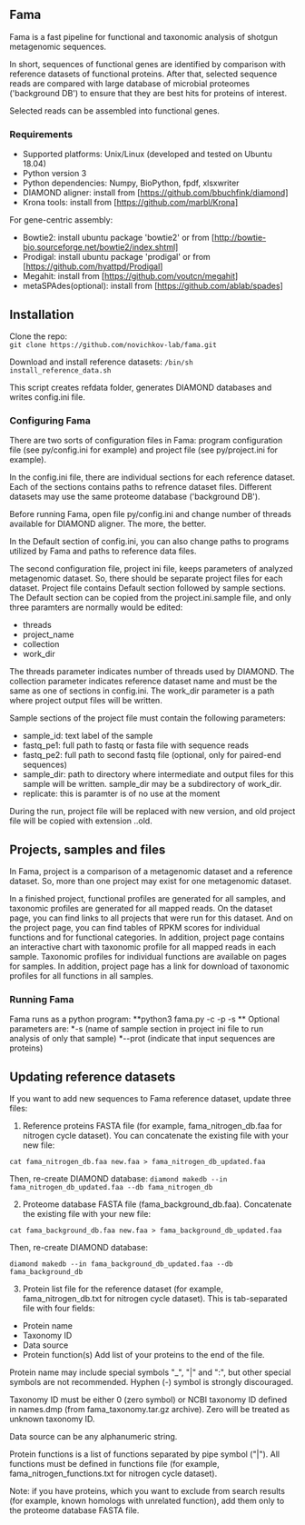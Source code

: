 ## Fama

Fama is a fast pipeline for functional and taxonomic analysis of shotgun metagenomic sequences. 

In short, sequences of functional genes are identified by comparison with reference datasets of functional proteins. After that, selected sequence reads are compared with large database of microbial proteomes ('background DB') to ensure that they are best hits for proteins of interest.

Selected reads can be assembled into functional genes.


### Requirements
* Supported platforms: Unix/Linux (developed and tested on Ubuntu 18.04)
* Python version 3
* Python dependencies: Numpy, BioPython, fpdf, xlsxwriter
* DIAMOND aligner: install from [https://github.com/bbuchfink/diamond]
* Krona tools: install from [https://github.com/marbl/Krona]

For gene-centric assembly:

* Bowtie2: install ubuntu package 'bowtie2' or from [http://bowtie-bio.sourceforge.net/bowtie2/index.shtml]
* Prodigal: install ubuntu package 'prodigal' or from [https://github.com/hyattpd/Prodigal]
* Megahit: install from [https://github.com/voutcn/megahit]
* metaSPAdes(optional): install from [https://github.com/ablab/spades]


## Installation
Clone the repo:  
`git clone https://github.com/novichkov-lab/fama.git`

Download and install reference datasets:
`/bin/sh install_reference_data.sh`

This script creates refdata folder, generates DIAMOND databases and writes config.ini file. 


### Configuring Fama
There are two sorts of configuration files in Fama: program configuration file (see py/config.ini for example) and project file (see py/project.ini for example).

In the config.ini file, there are individual sections for each reference dataset. Each of the sections contains paths to refrence dataset files. Different datasets may use the same proteome database ('background DB').

Before running Fama, open file py/config.ini and change number of threads available for DIAMOND aligner. The more, the better. 

In the Default section of config.ini, you can also change paths to programs utilized by Fama and paths to reference data files.


The second configuration file, project ini file, keeps parameters of analyzed metagenomic dataset. So, there should be separate project files for each dataset. 
Project file contains Default section followed by sample sections. The Default section can be copied from the project.ini.sample file, and only three paramters are normally would be edited:
* threads
* project_name
* collection
* work_dir

The threads parameter indicates number of threads used by DIAMOND.
The collection parameter indicates reference dataset name and must be the same as one of sections in config.ini.
The work_dir parameter is a path where project output files will be written.

Sample sections of the project file must contain the following parameters:
* sample_id: text label of the sample
* fastq_pe1: full path to fastq or fasta file with sequence reads
* fastq_pe2: full path to second fastq file (optional, only for paired-end sequences) 
* sample_dir: path to directory where intermediate and output files for this sample will be written. sample_dir may be a subdirectory of work_dir.
* replicate: this is paramter is of no use at the moment

During the run, project file will be replaced with new version, and old project file will be copied with extension .<number>.old.

## Projects, samples and files

In Fama, project is a comparison of a metagenomic dataset and a reference dataset. So, more than one project may exist for one metagenomic dataset. 

In a finished project, functional profiles are generated for all samples, and taxonomic profiles are generated for all mapped reads. On the dataset page, you can find links to all projects that were run for this dataset. And on the
project page, you can find tables of RPKM scores for individual functions and for functional categories. In addition, project page contains an interactive chart with taxonomic profile for all mapped reads in each sample. 
Taxonomic profiles for individual functions are available on pages for samples. In addition, project page has a link for download of taxonomic profiles for all functions in all samples.

### Running Fama

Fama runs as a python program:
**python3 fama.py -c <config ini file path> -p <project ini file path> -s **
Optional parameters are: 
*-s  (name of sample section in project ini file to run analysis of only that sample)
*--prot (indicate that input sequences are proteins)

## Updating reference datasets
If you want to add new sequences to Fama reference dataset, update three files:

1. Reference proteins FASTA file (for example, fama_nitrogen_db.faa for nitrogen cycle dataset). You can concatenate the existing file with your new file:

`cat fama_nitrogen_db.faa new.faa > fama_nitrogen_db_updated.faa`

Then, re-create DIAMOND database:
`diamond makedb --in fama_nitrogen_db_updated.faa --db fama_nitrogen_db`

2. Proteome database FASTA file (fama_background_db.faa). Concatenate the existing file with your new file:

`cat fama_background_db.faa new.faa > fama_background_db_updated.faa`

Then, re-create DIAMOND database:

`diamond makedb --in fama_background_db_updated.faa --db fama_background_db`

3. Protein list file for the reference dataset (for example, fama_nitrogen_db.txt for nitrogen cycle dataset). This is tab-separated file with four fields:
* Protein name
* Taxonomy ID
* Data source
* Protein function(s)
Add list of your proteins to the end of the file.

Protein name may include special symbols "_", "|" and ":", but other special symbols are not recommended. Hyphen (-) symbol is strongly discouraged.

Taxonomy ID must be either 0 (zero symbol) or NCBI taxonomy ID defined in names.dmp (from fama_taxonomy.tar.gz archive). Zero will be treated as unknown taxonomy ID.

Data source can be any alphanumeric string.

Protein functions is a list of functions separated by pipe symbol ("|"). All functions must be defined in functions file (for example, fama_nitrogen_functions.txt for nitrogen cycle dataset). 

Note: if you have proteins, which you want to exclude from search results (for example, known homologs with unrelated function), add them only to the proteome database FASTA file.
